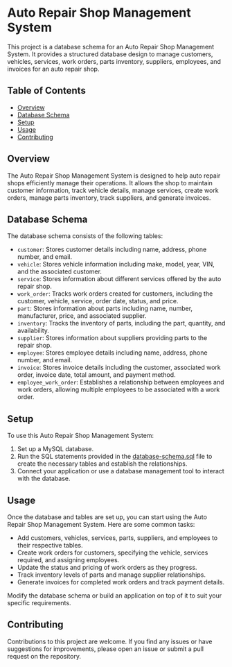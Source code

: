 # Auto Repair Shop Management System

This project is a database schema for an Auto Repair Shop Management System. It provides a structured database design to manage customers, vehicles, services, work orders, parts inventory, suppliers, employees, and invoices for an auto repair shop.

## Table of Contents

- [Overview](#overview)
- [Database Schema](#database-schema)
- [Setup](#setup)
- [Usage](#usage)
- [Contributing](#contributing)

## Overview

The Auto Repair Shop Management System is designed to help auto repair shops efficiently manage their operations. It allows the shop to maintain customer information, track vehicle details, manage services, create work orders, manage parts inventory, track suppliers, and generate invoices.

## Database Schema

The database schema consists of the following tables:

- `customer`: Stores customer details including name, address, phone number, and email.
- `vehicle`: Stores vehicle information including make, model, year, VIN, and the associated customer.
- `service`: Stores information about different services offered by the auto repair shop.
- `work_order`: Tracks work orders created for customers, including the customer, vehicle, service, order date, status, and price.
- `part`: Stores information about parts including name, number, manufacturer, price, and associated supplier.
- `inventory`: Tracks the inventory of parts, including the part, quantity, and availability.
- `supplier`: Stores information about suppliers providing parts to the repair shop.
- `employee`: Stores employee details including name, address, phone number, and email.
- `invoice`: Stores invoice details including the customer, associated work order, invoice date, total amount, and payment method.
- `employee_work_order`: Establishes a relationship between employees and work orders, allowing multiple employees to be associated with a work order.

## Setup

To use this Auto Repair Shop Management System:

1. Set up a MySQL database.
2. Run the SQL statements provided in the [database-schema.sql](database-schema.sql) file to create the necessary tables and establish the relationships.
3. Connect your application or use a database management tool to interact with the database.

## Usage

Once the database and tables are set up, you can start using the Auto Repair Shop Management System. Here are some common tasks:

- Add customers, vehicles, services, parts, suppliers, and employees to their respective tables.
- Create work orders for customers, specifying the vehicle, services required, and assigning employees.
- Update the status and pricing of work orders as they progress.
- Track inventory levels of parts and manage supplier relationships.
- Generate invoices for completed work orders and track payment details.

Modify the database schema or build an application on top of it to suit your specific requirements.

## Contributing

Contributions to this project are welcome. If you find any issues or have suggestions for improvements, please open an issue or submit a pull request on the repository.
